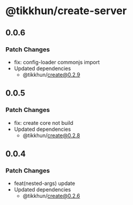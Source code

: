 # @tikkhun/create-server

## 0.0.6

### Patch Changes

- fix: config-loader commonjs import
- Updated dependencies
  - @tikkhun/create@0.2.9

## 0.0.5

### Patch Changes

- fix: create core not build
- Updated dependencies
  - @tikkhun/create@0.2.8

## 0.0.4

### Patch Changes

- feat(nested-args) update
- Updated dependencies
  - @tikkhun/create@0.2.6
